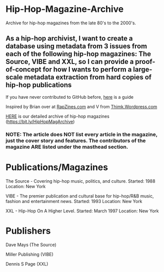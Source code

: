 # Hip-Hop-Magazine-Archive
Archive for hip-hop magazines from the late 80's to the 2000's.

## As a hip-hop archivist, I want to create a database using metadata from 3 issues from each of the following hip-hop magazines: The Source, VIBE and XXL, so I can provide a proof-of-concept for how I wants to perform a large-scale metadata extraction from hard copies of hip-hop publications

If you have never contributed to GitHub before, [here](https://bits.ashleyblewer.com/blog/2014/11/04/non-technical-persons-guide-to-becoming-an-open-source-software-contributor-via-github/) is a guide 

Inspired by Brian over at [RapZines.com](rapzines.com) and V from [Thimk.Wordpress.com](https://thimk.wordpress.com)

[HERE](bit.ly/HipHopMagArchive) is our detailed archive of hip-hop magazines (https://bit.ly/HipHopMagArchive)

### NOTE: The article does NOT list every article in the magazine, just the cover story and features. The contributors of the magazine ARE listed under the masthead section.



# Publications/Magazines 

The Source - Covering hip-hop music, politics, and culture. Started: 1988 Location: New York 

VIBE  - The premier publication and cultural base for hip-hop/R&B music, fashion and entertainment news. Started: 1993 Location: New York

XXL -  Hip-Hop On A Higher Level. Started: March 1997 Location: New York

# Publishers

Dave Mays (The Source)

Miller Publishing (VIBE)

Dennis S Page (XXL) 


